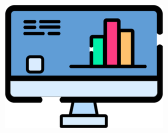 <img src="https://github.com/kumarohan0115/-First-Website-/blob/main/pc.svg">
<!-- <img src="https://github.com/shashank-16/src/animation.gif"> -->
